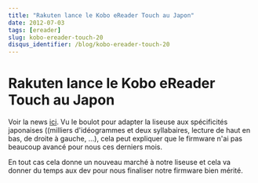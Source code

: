 ```yaml
---
title: "Rakuten lance le Kobo eReader Touch au Japon"
date: 2012-07-03
tags: [ereader]
slug: kobo-ereader-touch-20
disqus_identifier: /blog/kobo-ereader-touch-20
---
```

# Rakuten lance le Kobo eReader Touch au Japon

Voir la news [ici](http://www.google.com/hostednews/afp/article/ALeqM5jYxStGfLzGJ_aHpheEcbX5fNMixA?docId=CNG.420a33e39655a89dc8ed570dfe548c6d.5e1). Vu le boulot pour adapter la liseuse aux spécificités japonaises ((milliers d'idéogrammes et deux syllabaires, lecture de haut en bas, de droite à gauche, ...), cela peut expliquer que le firmware n'ai pas beaucoup avancé pour nous ces derniers mois.

En tout cas cela donne un nouveau marché à notre liseuse et cela va donner du temps aux dev pour nous finaliser notre firmware bien mérité.



